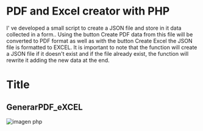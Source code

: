 # PDF and Excel creator with PHP

I' ve developed a small script to create a JSON file and store in it data collected in a form..
Using the button Create PDF data from this file will be converted to PDF format as well as with the button Create Excel the JSON file is formatted to EXCEL.
It is important to note that the function will create a JSON file if it doesn't exist and if the file already exist, the function will rewrite it adding the new data at the end.

# Title
## GenerarPDF_eXCEL

<div>
<img src="https://www.qualitydevs.com/wp-content/uploads/2021/05/PHP-Quality-Devs-1-1288x724.jpg" alt="imagen php">
</div>
